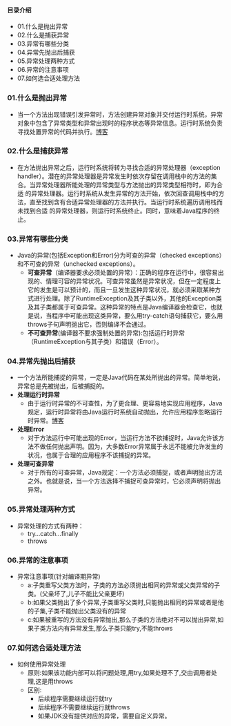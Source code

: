 #### 目录介绍
- 01.什么是抛出异常
- 02.什么是捕获异常
- 03.异常有哪些分类
- 04.异常先抛出后捕获
- 05.异常处理两种方式
- 06.异常的注意事项
- 07.如何选合适处理方法




### 01.什么是抛出异常
- 当一个方法出现错误引发异常时，方法创建异常对象并交付运行时系统，异常对象中包含了异常类型和异常出现时的程序状态等异常信息。运行时系统负责寻找处置异常的代码并执行。[博客](https://github.com/yangchong211/YCBlogs)


### 02.什么是捕获异常
- 在方法抛出异常之后，运行时系统将转为寻找合适的异常处理器（exception handler）。潜在的异常处理器是异常发生时依次存留在调用栈中的方法的集合。当异常处理器所能处理的异常类型与方法抛出的异常类型相符时，即为合适 的异常处理器。运行时系统从发生异常的方法开始，依次回查调用栈中的方法，直至找到含有合适异常处理器的方法并执行。当运行时系统遍历调用栈而未找到合适 的异常处理器，则运行时系统终止。同时，意味着Java程序的终止。


### 03.异常有哪些分类
- Java的异常(包括Exception和Error)分为可查的异常（checked exceptions）和不可查的异常（unchecked exceptions）。
    - **可查异常**（编译器要求必须处置的异常）：正确的程序在运行中，很容易出现的、情理可容的异常状况。可查异常虽然是异常状况，但在一定程度上它的发生是可以预计的，而且一旦发生这种异常状况，就必须采取某种方式进行处理。除了RuntimeException及其子类以外，其他的Exception类及其子类都属于可查异常。这种异常的特点是Java编译器会检查它，也就是说，当程序中可能出现这类异常，要么用try-catch语句捕获它，要么用throws子句声明抛出它，否则编译不会通过。
    - **不可查异常**(编译器不要求强制处置的异常):包括运行时异常（RuntimeException与其子类）和错误（Error）。



### 04.异常先抛出后捕获
- 一个方法所能捕捉的异常，一定是Java代码在某处所抛出的异常。简单地说，异常总是先被抛出，后被捕捉的。
- **处理运行时异常**
    - 由于运行时异常的不可查性，为了更合理、更容易地实现应用程序，Java规定，运行时异常将由Java运行时系统自动抛出，允许应用程序忽略运行时异常。[博客](https://github.com/yangchong211/YCBlogs)
- **处理Error**
    -  对于方法运行中可能出现的Error，当运行方法不欲捕捉时，Java允许该方法不做任何抛出声明。因为，大多数Error异常属于永远不能被允许发生的状况，也属于合理的应用程序不该捕捉的异常。
- **处理可查异常**
    - 对于所有的可查异常，Java规定：一个方法必须捕捉，或者声明抛出方法之外。也就是说，当一个方法选择不捕捉可查异常时，它必须声明将抛出异常。





### 05.异常处理两种方式
- 异常处理的方式有两种：
    * try…catch…finally
    * throws


### 06.异常的注意事项
- 异常注意事项(针对编译期异常)
	* a:子类重写父类方法时，子类的方法必须抛出相同的异常或父类异常的子类。(父亲坏了,儿子不能比父亲更坏)
	* b:如果父类抛出了多个异常,子类重写父类时,只能抛出相同的异常或者是他的子集,子类不能抛出父类没有的异常
	* c:如果被重写的方法没有异常抛出,那么子类的方法绝对不可以抛出异常,如果子类方法内有异常发生,那么子类只能try,不能throws



### 07.如何选合适处理方法
- 如何使用异常处理
	* 原则:如果该功能内部可以将问题处理,用try,如果处理不了,交由调用者处理,这是用throws
	* 区别:
		* 后续程序需要继续运行就try
		* 后续程序不需要继续运行就throws
		* 如果JDK没有提供对应的异常，需要自定义异常。


